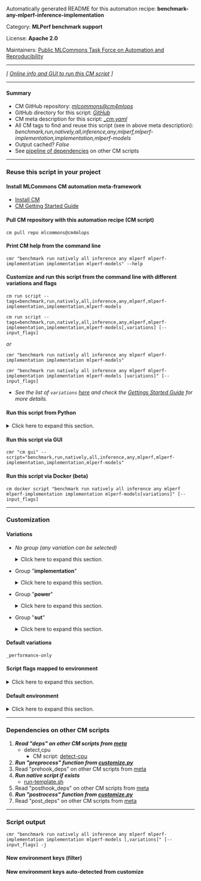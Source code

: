 Automatically generated README for this automation recipe: **benchmark-any-mlperf-inference-implementation**

Category: **MLPerf benchmark support**

License: **Apache 2.0**

Maintainers: [Public MLCommons Task Force on Automation and Reproducibility](https://github.com/mlcommons/ck/blob/master/docs/taskforce.md)

---
*[ [Online info and GUI to run this CM script](https://access.cknowledge.org/playground/?action=scripts&name=benchmark-any-mlperf-inference-implementation,8d3cd46f54464810) ]*

---
#### Summary

* CM GitHub repository: *[mlcommons@cm4mlops](https://github.com/mlcommons/cm4mlops/tree/dev)*
* GitHub directory for this script: *[GitHub](https://github.com/mlcommons/cm4mlops/tree/dev/script/benchmark-any-mlperf-inference-implementation)*
* CM meta description for this script: *[_cm.yaml](_cm.yaml)*
* All CM tags to find and reuse this script (see in above meta description): *benchmark,run,natively,all,inference,any,mlperf,mlperf-implementation,implementation,mlperf-models*
* Output cached? *False*
* See [pipeline of dependencies](#dependencies-on-other-cm-scripts) on other CM scripts


---
### Reuse this script in your project

#### Install MLCommons CM automation meta-framework

* [Install CM](https://access.cknowledge.org/playground/?action=install)
* [CM Getting Started Guide](https://github.com/mlcommons/ck/blob/master/docs/getting-started.md)

#### Pull CM repository with this automation recipe (CM script)

```cm pull repo mlcommons@cm4mlops```

#### Print CM help from the command line

````cmr "benchmark run natively all inference any mlperf mlperf-implementation implementation mlperf-models" --help````

#### Customize and run this script from the command line with different variations and flags

`cm run script --tags=benchmark,run,natively,all,inference,any,mlperf,mlperf-implementation,implementation,mlperf-models`

`cm run script --tags=benchmark,run,natively,all,inference,any,mlperf,mlperf-implementation,implementation,mlperf-models[,variations] [--input_flags]`

*or*

`cmr "benchmark run natively all inference any mlperf mlperf-implementation implementation mlperf-models"`

`cmr "benchmark run natively all inference any mlperf mlperf-implementation implementation mlperf-models [variations]" [--input_flags]`


* *See the list of `variations` [here](#variations) and check the [Gettings Started Guide](https://github.com/mlcommons/ck/blob/dev/docs/getting-started.md) for more details.*

#### Run this script from Python

<details>
<summary>Click here to expand this section.</summary>

```python

import cmind

r = cmind.access({'action':'run'
                  'automation':'script',
                  'tags':'benchmark,run,natively,all,inference,any,mlperf,mlperf-implementation,implementation,mlperf-models'
                  'out':'con',
                  ...
                  (other input keys for this script)
                  ...
                 })

if r['return']>0:
    print (r['error'])

```

</details>


#### Run this script via GUI

```cmr "cm gui" --script="benchmark,run,natively,all,inference,any,mlperf,mlperf-implementation,implementation,mlperf-models"```

#### Run this script via Docker (beta)

`cm docker script "benchmark run natively all inference any mlperf mlperf-implementation implementation mlperf-models[variations]" [--input_flags]`

___
### Customization


#### Variations

  * *No group (any variation can be selected)*
    <details>
    <summary>Click here to expand this section.</summary>

    * `_aws-dl2q.24xlarge,qualcomm`
      - Workflow:
    * `_mini,power`
      - Workflow:
    * `_orin,power`
      - Workflow:
    * `_phoenix,nvidia`
      - Workflow:
    * `_phoenix,power`
      - Workflow:
    * `_phoenix,reference`
      - Workflow:
    * `_rb6,power`
      - Workflow:
    * `_rb6,qualcomm`
      - Workflow:
    * `_rpi4,power`
      - Workflow:
    * `_sapphire-rapids.24c,nvidia`
      - Workflow:

    </details>


  * Group "**implementation**"
    <details>
    <summary>Click here to expand this section.</summary>

    * `_deepsparse`
      - Environment variables:
        - *DIVISION*: `open`
        - *IMPLEMENTATION*: `deepsparse`
      - Workflow:
    * `_intel`
      - Environment variables:
        - *IMPLEMENTATION*: `intel`
      - Workflow:
    * `_mil`
      - Environment variables:
        - *IMPLEMENTATION*: `mil`
      - Workflow:
    * `_nvidia`
      - Environment variables:
        - *IMPLEMENTATION*: `nvidia-original`
      - Workflow:
    * `_qualcomm`
      - Environment variables:
        - *IMPLEMENTATION*: `qualcomm`
      - Workflow:
    * `_reference`
      - Environment variables:
        - *IMPLEMENTATION*: `reference`
      - Workflow:
    * `_tflite-cpp`
      - Environment variables:
        - *IMPLEMENTATION*: `tflite_cpp`
      - Workflow:

    </details>


  * Group "**power**"
    <details>
    <summary>Click here to expand this section.</summary>

    * **`_performance-only`** (default)
      - Workflow:
    * `_power`
      - Environment variables:
        - *POWER*: `True`
      - Workflow:

    </details>


  * Group "**sut**"
    <details>
    <summary>Click here to expand this section.</summary>

    * `_aws-dl2q.24xlarge`
      - Workflow:
    * `_macbookpro-m1`
      - Environment variables:
        - *CATEGORY*: `edge`
        - *DIVISION*: `closed`
      - Workflow:
    * `_mini`
      - Workflow:
    * `_orin`
      - Workflow:
    * `_orin.32g`
      - Environment variables:
        - *CATEGORY*: `edge`
        - *DIVISION*: `closed`
      - Workflow:
    * `_phoenix`
      - Environment variables:
        - *CATEGORY*: `edge`
        - *DIVISION*: `closed`
      - Workflow:
    * `_rb6`
      - Workflow:
    * `_rpi4`
      - Workflow:
    * `_sapphire-rapids.24c`
      - Environment variables:
        - *CATEGORY*: `edge`
        - *DIVISION*: `closed`
      - Workflow:

    </details>


#### Default variations

`_performance-only`

#### Script flags mapped to environment
<details>
<summary>Click here to expand this section.</summary>

* `--backends=value`  &rarr;  `BACKENDS=value`
* `--category=value`  &rarr;  `CATEGORY=value`
* `--devices=value`  &rarr;  `DEVICES=value`
* `--division=value`  &rarr;  `DIVISION=value`
* `--extra_args=value`  &rarr;  `EXTRA_ARGS=value`
* `--models=value`  &rarr;  `MODELS=value`
* `--power_server=value`  &rarr;  `POWER_SERVER=value`
* `--power_server_port=value`  &rarr;  `POWER_SERVER_PORT=value`

**Above CLI flags can be used in the Python CM API as follows:**

```python
r=cm.access({... , "backends":...}
```

</details>

#### Default environment

<details>
<summary>Click here to expand this section.</summary>

These keys can be updated via `--env.KEY=VALUE` or `env` dictionary in `@input.json` or using script flags.

* DIVISION: `open`
* CATEGORY: `edge`

</details>

___
### Dependencies on other CM scripts


  1. ***Read "deps" on other CM scripts from [meta](https://github.com/mlcommons/cm4mlops/tree/dev/script/benchmark-any-mlperf-inference-implementation/_cm.yaml)***
     * detect,cpu
       - CM script: [detect-cpu](https://github.com/mlcommons/cm4mlops/tree/master/script/detect-cpu)
  1. ***Run "preprocess" function from [customize.py](https://github.com/mlcommons/cm4mlops/tree/dev/script/benchmark-any-mlperf-inference-implementation/customize.py)***
  1. Read "prehook_deps" on other CM scripts from [meta](https://github.com/mlcommons/cm4mlops/tree/dev/script/benchmark-any-mlperf-inference-implementation/_cm.yaml)
  1. ***Run native script if exists***
     * [run-template.sh](https://github.com/mlcommons/cm4mlops/tree/dev/script/benchmark-any-mlperf-inference-implementation/run-template.sh)
  1. Read "posthook_deps" on other CM scripts from [meta](https://github.com/mlcommons/cm4mlops/tree/dev/script/benchmark-any-mlperf-inference-implementation/_cm.yaml)
  1. ***Run "postrocess" function from [customize.py](https://github.com/mlcommons/cm4mlops/tree/dev/script/benchmark-any-mlperf-inference-implementation/customize.py)***
  1. Read "post_deps" on other CM scripts from [meta](https://github.com/mlcommons/cm4mlops/tree/dev/script/benchmark-any-mlperf-inference-implementation/_cm.yaml)

___
### Script output
`cmr "benchmark run natively all inference any mlperf mlperf-implementation implementation mlperf-models [,variations]" [--input_flags] -j`
#### New environment keys (filter)

#### New environment keys auto-detected from customize
